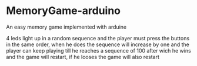 # MemoryGame-arduino

An easy memory game implemented with arduine

4 leds light up in a random sequence and the player must press the buttons in the same order, 
when he does the sequence will increase by one and the player can keep playing till he reaches
a sequence of 100 after wich he wins and the game will restart, if he looses the game will also
restart

